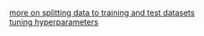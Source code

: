 [more on splitting data to training and test datasets](https://machinelearningmastery.com/a-simple-intuition-for-overfitting/)  
[tuning hyperparameters](https://machinelearningmastery.com/how-to-tune-algorithm-parameters-with-scikit-learn/)
